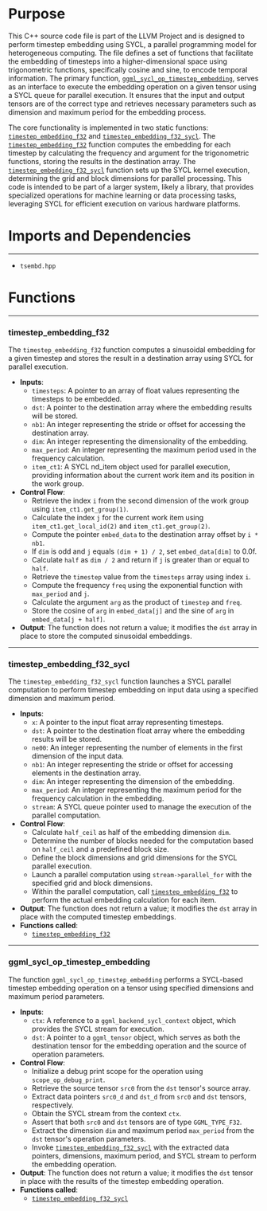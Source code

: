 # Purpose
This C++ source code file is part of the LLVM Project and is designed to perform timestep embedding using SYCL, a parallel programming model for heterogeneous computing. The file defines a set of functions that facilitate the embedding of timesteps into a higher-dimensional space using trigonometric functions, specifically cosine and sine, to encode temporal information. The primary function, [`ggml_sycl_op_timestep_embedding`](#ggml_sycl_op_timestep_embedding), serves as an interface to execute the embedding operation on a given tensor using a SYCL queue for parallel execution. It ensures that the input and output tensors are of the correct type and retrieves necessary parameters such as dimension and maximum period for the embedding process.

The core functionality is implemented in two static functions: [`timestep_embedding_f32`](#timestep_embedding_f32) and [`timestep_embedding_f32_sycl`](#timestep_embedding_f32_sycl). The [`timestep_embedding_f32`](#timestep_embedding_f32) function computes the embedding for each timestep by calculating the frequency and argument for the trigonometric functions, storing the results in the destination array. The [`timestep_embedding_f32_sycl`](#timestep_embedding_f32_sycl) function sets up the SYCL kernel execution, determining the grid and block dimensions for parallel processing. This code is intended to be part of a larger system, likely a library, that provides specialized operations for machine learning or data processing tasks, leveraging SYCL for efficient execution on various hardware platforms.
# Imports and Dependencies

---
- `tsembd.hpp`


# Functions

---
### timestep\_embedding\_f32<!-- {{#callable:timestep_embedding_f32}} -->
The `timestep_embedding_f32` function computes a sinusoidal embedding for a given timestep and stores the result in a destination array using SYCL for parallel execution.
- **Inputs**:
    - `timesteps`: A pointer to an array of float values representing the timesteps to be embedded.
    - `dst`: A pointer to the destination array where the embedding results will be stored.
    - `nb1`: An integer representing the stride or offset for accessing the destination array.
    - `dim`: An integer representing the dimensionality of the embedding.
    - `max_period`: An integer representing the maximum period used in the frequency calculation.
    - `item_ct1`: A SYCL nd_item object used for parallel execution, providing information about the current work item and its position in the work group.
- **Control Flow**:
    - Retrieve the index `i` from the second dimension of the work group using `item_ct1.get_group(1)`.
    - Calculate the index `j` for the current work item using `item_ct1.get_local_id(2)` and `item_ct1.get_group(2)`.
    - Compute the pointer `embed_data` to the destination array offset by `i * nb1`.
    - If `dim` is odd and `j` equals `(dim + 1) / 2`, set `embed_data[dim]` to 0.0f.
    - Calculate `half` as `dim / 2` and return if `j` is greater than or equal to `half`.
    - Retrieve the `timestep` value from the `timesteps` array using index `i`.
    - Compute the frequency `freq` using the exponential function with `max_period` and `j`.
    - Calculate the argument `arg` as the product of `timestep` and `freq`.
    - Store the cosine of `arg` in `embed_data[j]` and the sine of `arg` in `embed_data[j + half]`.
- **Output**: The function does not return a value; it modifies the `dst` array in place to store the computed sinusoidal embeddings.


---
### timestep\_embedding\_f32\_sycl<!-- {{#callable:timestep_embedding_f32_sycl}} -->
The `timestep_embedding_f32_sycl` function launches a SYCL parallel computation to perform timestep embedding on input data using a specified dimension and maximum period.
- **Inputs**:
    - `x`: A pointer to the input float array representing timesteps.
    - `dst`: A pointer to the destination float array where the embedding results will be stored.
    - `ne00`: An integer representing the number of elements in the first dimension of the input data.
    - `nb1`: An integer representing the stride or offset for accessing elements in the destination array.
    - `dim`: An integer representing the dimension of the embedding.
    - `max_period`: An integer representing the maximum period for the frequency calculation in the embedding.
    - `stream`: A SYCL queue pointer used to manage the execution of the parallel computation.
- **Control Flow**:
    - Calculate `half_ceil` as half of the embedding dimension `dim`.
    - Determine the number of blocks needed for the computation based on `half_ceil` and a predefined block size.
    - Define the block dimensions and grid dimensions for the SYCL parallel execution.
    - Launch a parallel computation using `stream->parallel_for` with the specified grid and block dimensions.
    - Within the parallel computation, call [`timestep_embedding_f32`](#timestep_embedding_f32) to perform the actual embedding calculation for each item.
- **Output**: The function does not return a value; it modifies the `dst` array in place with the computed timestep embeddings.
- **Functions called**:
    - [`timestep_embedding_f32`](#timestep_embedding_f32)


---
### ggml\_sycl\_op\_timestep\_embedding<!-- {{#callable:ggml_sycl_op_timestep_embedding}} -->
The function `ggml_sycl_op_timestep_embedding` performs a SYCL-based timestep embedding operation on a tensor using specified dimensions and maximum period parameters.
- **Inputs**:
    - `ctx`: A reference to a `ggml_backend_sycl_context` object, which provides the SYCL stream for execution.
    - `dst`: A pointer to a `ggml_tensor` object, which serves as both the destination tensor for the embedding operation and the source of operation parameters.
- **Control Flow**:
    - Initialize a debug print scope for the operation using `scope_op_debug_print`.
    - Retrieve the source tensor `src0` from the `dst` tensor's source array.
    - Extract data pointers `src0_d` and `dst_d` from `src0` and `dst` tensors, respectively.
    - Obtain the SYCL stream from the context `ctx`.
    - Assert that both `src0` and `dst` tensors are of type `GGML_TYPE_F32`.
    - Extract the dimension `dim` and maximum period `max_period` from the `dst` tensor's operation parameters.
    - Invoke [`timestep_embedding_f32_sycl`](#timestep_embedding_f32_sycl) with the extracted data pointers, dimensions, maximum period, and SYCL stream to perform the embedding operation.
- **Output**: The function does not return a value; it modifies the `dst` tensor in place with the results of the timestep embedding operation.
- **Functions called**:
    - [`timestep_embedding_f32_sycl`](#timestep_embedding_f32_sycl)


